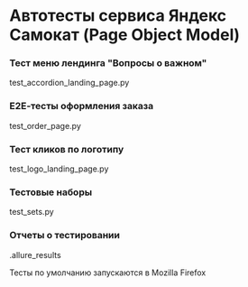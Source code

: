 ﻿# Автотесты сервиса Яндекс Самокат (Page Object Model)

### Тест меню лендинга "Вопросы о важном"
test_accordion_landing_page.py

### Е2Е-тесты оформления заказа 
test_order_page.py

### Тест кликов по логотипу 
test_logo_landing_page.py

### Тестовые наборы
test_sets.py

### Отчеты о тестировании 
.allure_results

Тесты по умолчанию запускаются в Mozilla Firefox
